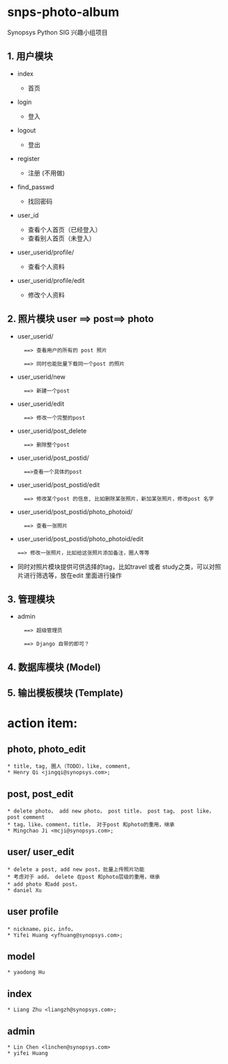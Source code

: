 # snps-photo-album
Synopsys Python SIG 兴趣小组项目

## 1. 用户模块 ##

	
- index
	- 首页


- login 
	- 登入

	
- logout
	- 登出


- register
	- 注册 (不用做)
	

- find_passwd 
	- 找回密码
	

- user_id
	- 查看个人首页（已经登入）	
	- 查看别人首页（未登入）
	


- user_userid/profile/
	
	- 查看个人资料



- user_userid/profile/edit

	- 修改个人资料





## 2. 照片模块 user ==> post==> photo

- user_userid/

		==> 查看用户的所有的 post 照片

		==> 同时也能批量下载同一个post 的照片



- user_userid/new

		==> 新建一个post



- user_userid/edit

		==> 修改一个完整的post



- user_userid/post_delete

		==> 删除整个post


- user_userid/post_postid/

		==>查看一个具体的post


- user_userid/post_postid/edit

		==> 修改某个post 的信息, 比如删除某张照片，新加某张照片，修改post 名字

	
- user_userid/post_postid/photo_photoid/

		==> 查看一张照片


-	user_userid/post_postid/photo_photoid/edit

		==> 修改一张照片，比如给这张照片添加备注，圈人等等


- 同时对照片模块提供可供选择的tag，比如travel 或者 study之类，可以对照片进行筛选等，放在edit 里面进行操作


## 3. 管理模块 #

- admin

		==> 超级管理员
		
		==> Django 自带的即可？



## 4. 数据库模块 (Model)


## 5. 输出模板模块 (Template)




# action item:

## photo, photo_edit
	* title, tag, 圈人（TODO），like, comment,
	* Henry Qi <jingqi@synopsys.com>;
	
## post, post_edit
	* delete photo， add new photo， post title， post tag， post like， post comment
	* tag，like，comment，title， 对于post 和photo的重用，继承
	* Mingchao Ji <mcji@synopsys.com>; 
	
## user/ user_edit
	* delete a post, add new post，批量上传照片功能
	* 考虑对于 add， delete 在post 和photo层级的重用，继承
	* add photo 和add post，
	* daniel Xu

## user profile
	* nickname，pic，info，
	* Yifei Huang <yfhuang@synopsys.com>; 
## model
	* yaodong Hu
## index
	* Liang Zhu <liangzh@synopsys.com>; 
## admin 
	* Lin Chen <linchen@synopsys.com>
	* yifei Huang


